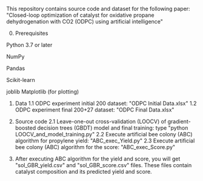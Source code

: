 This repository contains source code and dataset for the following paper: "Closed-loop optimization of catalyst for oxidative propane dehydrogenation with CO2 (ODPC) using artificial intelligence"

0. Prerequisites

Python 3.7 or later

NumPy 

Pandas

Scikit-learn

joblib
Matplotlib (for plotting)

1. Data
1.1 ODPC experiment initial 200 dataset: "ODPC Initial Data.xlsx"
1.2 ODPC experiment final 200+27 dataset: "ODPC Final Data.xlsx"

2. Source code
2.1 Leave-one-out cross-validation (LOOCV) of gradient-boosted decision trees (GBDT) model and final training: type "python LOOCV_and_model_training.py"
2.2 Execute artificial bee colony (ABC) algorithm for propylene yield: "ABC_exec_Yield.py"
2.3 Execute artificial bee colony (ABC) algorithm for the score: "ABC_exec_Score.py"

3. After executing ABC algorithm for the yield and score, you will get "sol_GBR_yield.csv" and "sol_GBR_score.csv" files. These files contain catalyst composition and its predicted yield and score.
